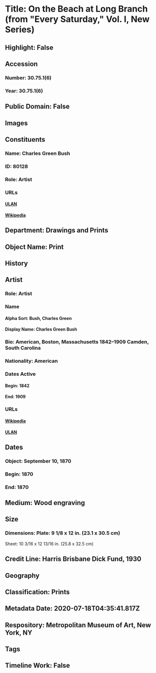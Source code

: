 # Title: On the Beach at Long Branch (from "Every Saturday," Vol. I, New Series)
## Highlight: False
## Accession
### Number: 30.75.1(6)
### Year: 30.75.1(6)
## Public Domain: False
## Images
## Constituents
### Name: Charles Green Bush
### ID: 80128
### Role: Artist
### URLs
#### [ULAN](http://vocab.getty.edu/page/ulan/500336622)
#### [Wikipedia](https://www.wikidata.org/wiki/Q18508039)
## Department: Drawings and Prints
## Object Name: Print
## History
## Artist
### Role: Artist
### Name
#### Alpha Sort: Bush, Charles Green
#### Display Name: Charles Green Bush
### Bio: American, Boston, Massachusetts 1842–1909 Camden, South Carolina
### Nationality: American
### Dates Active
#### Begin: 1842
#### End: 1909
### URLs
#### [Wikipedia](https://www.wikidata.org/wiki/Q18508039)
#### [ULAN](http://vocab.getty.edu/page/ulan/500336622)
## Dates
### Object: September 10, 1870
### Begin: 1870
### End: 1870
## Medium: Wood engraving
## Size
### Dimensions: Plate: 9 1/8 x 12 in. (23.1 x 30.5 cm)
Sheet: 10 3/16 x 12 13/16 in. (25.8 x 32.5 cm)
## Credit Line: Harris Brisbane Dick Fund, 1930
## Geography
## Classification: Prints
## Metadata Date: 2020-07-18T04:35:41.817Z
## Respository: Metropolitan Museum of Art, New York, NY
## Tags
## Timeline Work: False